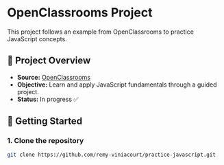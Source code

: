 # OpenClassrooms Project

This project follows an example from OpenClassrooms to practice JavaScript concepts.

## 📌 Project Overview

- **Source:** [OpenClassrooms](https://openclassrooms.com/)  
- **Objective:** Learn and apply JavaScript fundamentals through a guided project.  
- **Status:** In progress ✅  

## 🚀 Getting Started

### 1. Clone the repository
```sh
git clone https://github.com/remy-viniacourt/practice-javascript.git
